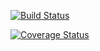 [![Build Status](https://travis-ci.com/mkshiblu/conquerdia.svg?branch=master)](https://travis-ci.com/mkshiblu/conquerdia)

[![Coverage Status](https://coveralls.io/repos/github/mkshiblu/conquerdia/badge.svg?branch=master)](https://coveralls.io/github/mkshiblu/conquerdia?branch=master)